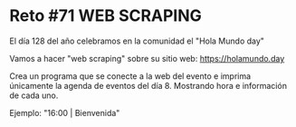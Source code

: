 # Reto #71 WEB SCRAPING

El día 128 del año celebramos en la comunidad el "Hola Mundo day"

Vamos a hacer "web scraping" sobre su sitio web: <https://holamundo.day>

Crea un programa que se conecte a la web del evento e imprima únicamente la agenda de eventos del día 8. Mostrando hora e información de cada uno.

Ejemplo: "16:00 | Bienvenida"
